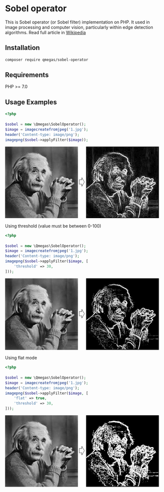 Sobel operator
==============
This is Sobel operator (or Sobel filter) implementation on PHP. It used in image processing and computer vision, particularly within edge detection algorithms.
Read full article in [Wikipedia](https://en.wikipedia.org/wiki/Sobel_operator)

Installation
------------
```bash
composer require qmegas/sobel-operator
```

Requirements
------------
PHP >= 7.0

Usage Examples
--------------
```php
<?php

$sobel = new \Qmegas\SobelOperator();
$image = imagecreatefromjpeg('1.jpg');
header('Content-type: image/png');
imagepng($sobel->applyFilter($image));
```
<img src="./images/1.jpg">

Using threshold (value must be between 0-100)
```php
<?php

$sobel = new \Qmegas\SobelOperator();
$image = imagecreatefromjpeg('1.jpg');
header('Content-type: image/png');
imagepng($sobel->applyFilter($image, [
	'threshold' => 30,
]));
```
<img src="./images/2.jpg">

Using flat mode
```php
<?php

$sobel = new \Qmegas\SobelOperator();
$image = imagecreatefromjpeg('1.jpg');
header('Content-type: image/png');
imagepng($sobel->applyFilter($image, [
	'flat' => true,
	'threshold' => 30,
]));
```
<img src="./images/3.jpg">
